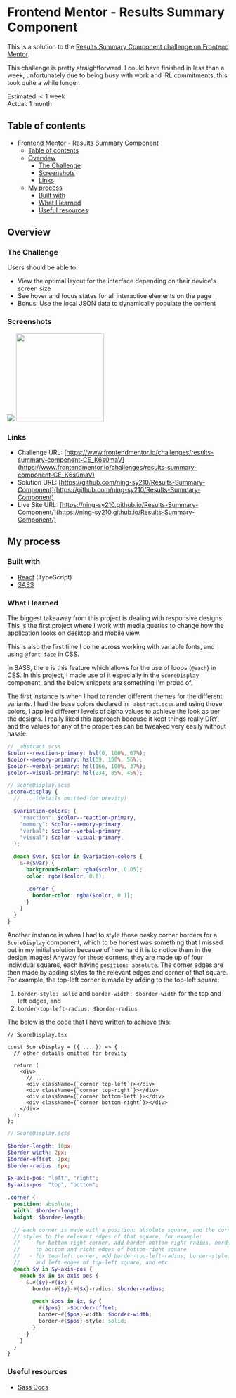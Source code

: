 # Frontend Mentor - Results Summary Component

This is a solution to the [Results Summary Component challenge on Frontend Mentor](https://www.frontendmentor.io/challenges/results-summary-component-CE_K6s0maV).

This challenge is pretty straightforward. I could have finished in less than a week, unfortunately due to being busy with work and IRL commitments, this took quite a while longer.

Estimated: < 1 week\
Actual: 1 month

## Table of contents

- [Frontend Mentor - Results Summary Component](#frontend-mentor---results-summary-component)
  - [Table of contents](#table-of-contents)
  - [Overview](#overview)
    - [The Challenge](#the-challenge)
    - [Screenshots](#screenshots)
    - [Links](#links)
  - [My process](#my-process)
    - [Built with](#built-with)
    - [What I learned](#what-i-learned)
    - [Useful resources](#useful-resources)

## Overview

### The Challenge

Users should be able to:

- View the optimal layout for the interface depending on their device's screen size
- See hover and focus states for all interactive elements on the page
- Bonus: Use the local JSON data to dynamically populate the content

### Screenshots

<img src="./screenshots/desktop_view.jpeg" />

<img src="./screenshots/mobile_view.jpg" width="200"/>

### Links

- Challenge URL: [https://www.frontendmentor.io/challenges/results-summary-component-CE_K6s0maV](https://www.frontendmentor.io/challenges/results-summary-component-CE_K6s0maV)
- Solution URL: [https://github.com/ning-sy210/Results-Summary-Component](https://github.com/ning-sy210/Results-Summary-Component)
- Live Site URL: [https://ning-sy210.github.io/Results-Summary-Component/](https://ning-sy210.github.io/Results-Summary-Component/)

## My process

### Built with

- [React](https://react.dev/) (TypeScript)
- [SASS](https://sass-lang.com/documentation/)

### What I learned

The biggest takeaway from this project is dealing with responsive designs. This is the first project where I work with media queries to change how the application looks on desktop and mobile view.

This is also the first time I come across working with variable fonts, and using `@font-face` in CSS.

In SASS, there is this feature which allows for the use of loops (`@each`) in CSS. In this project, I made use of it especially in the `ScoreDisplay` component, and the below snippets are something I'm proud of.

The first instance is when I had to render different themes for the different variants. I had the base colors declared in `_abstract.scss` and using those colors, I applied different levels of alpha values to achieve the look as per the designs. I really liked this approach because it kept things really DRY, and the values for any of the properties can be tweaked very easily without hassle.

```scss
// _abstract.scss
$color--reaction-primary: hsl(0, 100%, 67%);
$color--memory-primary: hsl(39, 100%, 56%);
$color--verbal-primary: hsl(166, 100%, 37%);
$color--visual-primary: hsl(234, 85%, 45%);

// ScoreDisplay.scss
.score-display {
  // ... (details omitted for brevity)

  $variation-colors: (
    "reaction": $color--reaction-primary,
    "memory": $color--memory-primary,
    "verbal": $color--verbal-primary,
    "visual": $color--visual-primary,
  );

  @each $var, $color in $variation-colors {
    &-#{$var} {
      background-color: rgba($color, 0.05);
      color: rgba($color, 0.8);

      .corner {
        border-color: rgba($color, 0.1);
      }
    }
  }
}
```

Another instance is when I had to style those pesky corner borders for a `ScoreDisplay` component, which to be honest was something that I missed out in my initial solution because of how hard it is to notice them in the design images! Anyway for these corners, they are made up of four individual squares, each having `position: absolute`. The corner edges are then made by adding styles to the relevant edges and corner of that square. For example, the top-left corner is made by adding to the top-left square:

1.  `border-style: solid` and `border-width: $border-width` for the top and left edges, and
2.  `border-top-left-radius: $border-radius`

The below is the code that I have written to achieve this:

```tsx
// ScoreDisplay.tsx

const ScoreDisplay = ({ ... }) => {
  // other details omitted for brevity

  return (
    <div>
      // ...
      <div className={`corner top-left`}></div>
      <div className={`corner top-right`}></div>
      <div className={`corner bottom-left`}></div>
      <div className={`corner bottom-right`}></div>
    </div>
  );
};
```

```scss
// ScoreDisplay.scss

$border-length: 10px;
$border-width: 2px;
$border-offset: 1px;
$border-radius: 8px;

$x-axis-pos: "left", "right";
$y-axis-pos: "top", "bottom";

.corner {
  position: absolute;
  width: $border-length;
  height: $border-length;

  // each corner is made with a position: absolute square, and the corner edges are made by adding
  // styles to the relevant edges of that square, for example:
  //   - for bottom-right corner, add border-bottom-right-radius, border-style: solid and border-width
  //     to bottom and right edges of bottom-right square
  //   - for top-left corner, add border-top-left-radius, border-style: solid and border-width to top
  //     and left edges of top-left square, and etc
  @each $y in $y-axis-pos {
    @each $x in $x-axis-pos {
      &.#{$y}-#{$x} {
        border-#{$y}-#{$x}-radius: $border-radius;

        @each $pos in $x, $y {
          #{$pos}: -$border-offset;
          border-#{$pos}-width: $border-width;
          border-#{$pos}-style: solid;
        }
      }
    }
  }
}
```

### Useful resources

- [Sass Docs](https://sass-lang.com/documentation/)
